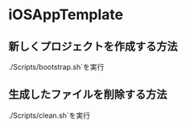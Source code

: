 # iOSAppTemplate

## 新しくプロジェクトを作成する方法

./Scripts/bootstrap.sh`を実行

## 生成したファイルを削除する方法

./Scripts/clean.sh`を実行
